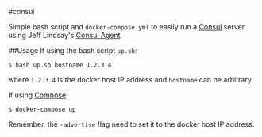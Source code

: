 #consul

Simple bash script and `docker-compose.yml` to easily run a [Consul](https://www.consul.io/) server using Jeff Lindsay's [Consul Agent](https://github.com/progrium/docker-consul).

##Usage
If using the bash script `up.sh`:

```console
$ bash up.sh hostname 1.2.3.4
```
where `1.2.3.4` is the docker host IP address and `hostname` can be arbitrary.

If using [Compose]():

```console
$ docker-compose up
```

Remember, the `-advertise` flag need to set it to the docker host IP address.
